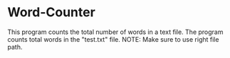 # Word-Counter
This program counts the total number of words in a text file. The program counts total words in the "test.txt" file.
NOTE: Make sure to use right file path.
